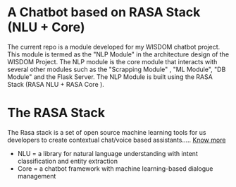 # A Chatbot based on RASA Stack (NLU + Core)

The current repo is a module developed for my WISDOM chatbot project. This module is termed as the "NLP Module" in the architecture design of the WISDOM Project. The NLP module is the core module that interacts with several other modules such as the "Scrapping Module" , "ML Module", "DB Module" and the Flask Server. The NLP Module is built using the RASA Stack (RASA NLU + RASA Core ).

# The RASA Stack

The Rasa stack is a set of open source machine learning tools for us developers to create contextual chat/voice based assistants..... [Know more](https://rasa.com/)

* NLU = a library for natural language understanding with intent classification and entity extraction
* Core = a chatbot framework with machine learning-based dialogue management
